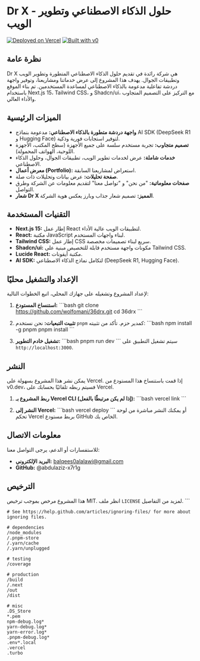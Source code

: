 # Dr X - حلول الذكاء الاصطناعي وتطوير الويب

[![Deployed on Vercel](https://img.shields.io/badge/Deployed%20on-Vercel-black?style=for-the-badge&logo=vercel)](https://36drx.vercel.app)
[![Built with v0](https://img.shields.io/badge/Built%20with-v0.dev-black?style=for-the-badge)](https://v0.dev/chat/projects/ZU067KgNptN)

## نظرة عامة

Dr X هي شركة رائدة في تقديم حلول الذكاء الاصطناعي المتطورة وتطوير الويب وتطبيقات الجوال. يهدف هذا المشروع إلى عرض خدماتنا ومشاريعنا، وتوفير واجهة دردشة تفاعلية مدعومة بالذكاء الاصطناعي لمساعدة المستخدمين. تم بناء الموقع باستخدام Next.js 15، Tailwind CSS، و Shadcn/ui، مع التركيز على التصميم المتجاوب والأداء العالي.

## الميزات الرئيسية

*   **واجهة دردشة متطورة بالذكاء الاصطناعي:** مدعومة بنماذج AI SDK (DeepSeek R1 و Hugging Face) لتوفير استجابات فورية وذكية.
*   **تصميم متجاوب:** تجربة مستخدم سلسة على جميع الأجهزة (سطح المكتب، الأجهزة اللوحية، الهواتف المحمولة).
*   **خدمات شاملة:** عرض لخدمات تطوير الويب، تطبيقات الجوال، وحلول الذكاء الاصطناعي.
*   **معرض أعمال (Portfolio):** استعراض لمشاريعنا السابقة.
*   **صفحة تحليلات:** عرض بيانات وتحليلات ذات صلة.
*   **صفحات معلوماتية:** "من نحن" و "تواصل معنا" لتقديم معلومات عن الشركة وطرق التواصل.
*   **شعار Dr X المميز:** تصميم شعار جذاب وبارز يعكس هوية الشركة.

## التقنيات المستخدمة

*   **Next.js 15:** إطار عمل React لتطبيقات الويب عالية الأداء.
*   **React:** مكتبة JavaScript لبناء واجهات المستخدم.
*   **Tailwind CSS:** إطار عمل CSS سريع لبناء تصميمات مخصصة.
*   **Shadcn/ui:** مكونات واجهة مستخدم قابلة للتخصيص مبنية على Tailwind CSS.
*   **Lucide React:** مكتبة أيقونات.
*   **AI SDK:** لتكامل نماذج الذكاء الاصطناعي (DeepSeek R1, Hugging Face).

## الإعداد والتشغيل محليًا

لإعداد المشروع وتشغيله على جهازك المحلي، اتبع الخطوات التالية:

1.  **استنساخ المستودع:**
    \`\`\`bash
    git clone https://github.com/wolfomani/36drx.git
    cd 36drx
    \`\`\`

2.  **تثبيت التبعيات:**
    نحن نستخدم `pnpm` كمدير حزم. تأكد من تثبيته:
    \`\`\`bash
    npm install -g pnpm
    pnpm install
    \`\`\`

3.  **تشغيل خادم التطوير:**
    \`\`\`bash
    pnpm run dev
    \`\`\`
    سيتم تشغيل التطبيق على `http://localhost:3000`.

## النشر

يمكن نشر هذا المشروع بسهولة على Vercel. إذا قمت باستنساخ هذا المستودع من v0.dev، فسيتم ربطه تلقائيًا بحسابك على Vercel.

1.  **ربط المشروع بـ Vercel CLI (إذا لم يكن مرتبطًا بالفعل):**
    \`\`\`bash
    vercel link
    \`\`\`

2.  **النشر إلى Vercel:**
    \`\`\`bash
    vercel deploy
    \`\`\`
    أو يمكنك النشر مباشرة من لوحة تحكم Vercel بربط مستودع GitHub الخاص بك.

## معلومات الاتصال

للاستفسارات أو الدعم، يرجى التواصل معنا:

*   **البريد الإلكتروني:** balqees0alalawi@gmail.com
*   **GitHub:** @abdulaziz-x7r1g

## الترخيص

هذا المشروع مرخص بموجب ترخيص MIT. انظر ملف `LICENSE` لمزيد من التفاصيل.
\`\`\`

```plaintext file=".gitignore"
# See https://help.github.com/articles/ignoring-files/ for more about ignoring files.

# dependencies
/node_modules
/.pnpm-store
/.yarn/cache
/.yarn/unplugged

# testing
/coverage

# production
/build
/.next
/out
/dist

# misc
.DS_Store
*.pem
npm-debug.log*
yarn-debug.log*
yarn-error.log*
.pnpm-debug.log*
.env*.local
.vercel
.turbo
